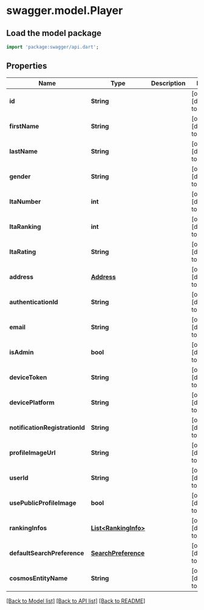 # swagger.model.Player

## Load the model package
```dart
import 'package:swagger/api.dart';
```

## Properties
Name | Type | Description | Notes
------------ | ------------- | ------------- | -------------
**id** | **String** |  | [optional] [default to null]
**firstName** | **String** |  | [optional] [default to null]
**lastName** | **String** |  | [optional] [default to null]
**gender** | **String** |  | [optional] [default to null]
**ltaNumber** | **int** |  | [optional] [default to null]
**ltaRanking** | **int** |  | [optional] [default to null]
**ltaRating** | **String** |  | [optional] [default to null]
**address** | [**Address**](Address.md) |  | [optional] [default to null]
**authenticationId** | **String** |  | [optional] [default to null]
**email** | **String** |  | [optional] [default to null]
**isAdmin** | **bool** |  | [optional] [default to null]
**deviceToken** | **String** |  | [optional] [default to null]
**devicePlatform** | **String** |  | [optional] [default to null]
**notificationRegistrationId** | **String** |  | [optional] [default to null]
**profileImageUrl** | **String** |  | [optional] [default to null]
**userId** | **String** |  | [optional] [default to null]
**usePublicProfileImage** | **bool** |  | [optional] [default to null]
**rankingInfos** | [**List&lt;RankingInfo&gt;**](RankingInfo.md) |  | [optional] [default to []]
**defaultSearchPreference** | [**SearchPreference**](SearchPreference.md) |  | [optional] [default to null]
**cosmosEntityName** | **String** |  | [optional] [default to null]

[[Back to Model list]](../README.md#documentation-for-models) [[Back to API list]](../README.md#documentation-for-api-endpoints) [[Back to README]](../README.md)


